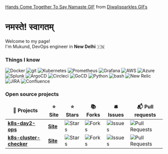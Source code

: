 <div class="tenor-gif-embed" data-postid="14463166" data-share-method="host" data-width="100%" data-aspect-ratio="1.0"><a href="https://tenor.com/view/diwali-sparkles-mubarak-hands-pray-google-gif-14463166">Hands Come Together To Say Namaste GIF</a> from <a href="https://tenor.com/search/diwalisparkles-gifs">Diwalisparkles GIFs</a></div><script type="text/javascript" async src="https://tenor.com/embed.js"></script>
<h1> नमस्ते! स्वागतम् </h1>

<p>Welcome to my page! </br> 
I'm Mukund, DevOps engineer in <b>New Delhi</b> 🇮🇳
</p>

<h3>Things I know </h3>

<p>
  <img alt="Docker" src="https://img.shields.io/badge/-Docker-46a2f1?style=flat-square&logo=docker&logoColor=white" />
  <img alt="git" src="https://img.shields.io/badge/-Git-F05032?style=flat-square&logo=git&logoColor=white" />
  <img alt="Kubernetes" src="https://img.shields.io/badge/%20-kubernetes-blue?style=flat-square&logo=kubernetes&logoColor=white" />
  <img alt="Prometheus" src="https://img.shields.io/badge/%20-prometheus-orange?style=flat-square&logo=Prometheus&logoColor=white" />
  <img alt="Grafana" src="https://img.shields.io/badge/%20-grafana-E34F26?style=flat-square&logo=grafana&logoColor=white" />
  <img alt="AWS" src="https://img.shields.io/badge/%20-Azure-yellow?style=flat-square&logo=Azure&logoColor=white" />
  <img alt="Azure" src="https://img.shields.io/badge/%20-aws-blue?style=flat-square&logo=cloud&logoColor=white" />
  <img alt="Splunk" src="https://img.shields.io/badge/%20-splunk-green?style=flat-square&logo=splunk&logoColor=white" /> 
  <img alt="ArgoCD" src="https://img.shields.io/badge/%20-argocd-orange?style=flat-square&logo=argocd&logoColor=white" /> 
  <img alt="Circleci" src="https://img.shields.io/badge/%20-circleci-black?style=flat-square&logo=circleci&logoColor=white" />
  <img alt="GoCD" src="https://img.shields.io/badge/%20-gocd-black?style=flat-square&logo=GoCD&logoColor=white" />
  <img alt="Python" src="https://img.shields.io/badge/%20-python-blue?style=flat-square&logo=python&logoColor=white" />
  <img alt="bash" src="https://img.shields.io/badge/%20-bash-blue?style=flat-square&logo=bash&logoColor=white" />
  <img alt="New Relic" src="https://img.shields.io/badge/%20-New%20Relic-bluegreen?style=flat-square&logo=NewRelic&logoColor=white" />  
  <img alt="JIRA" src="https://img.shields.io/badge/%20-JIRA-blue?style=flat-square&logo=jira&logoColor=white" /> 
  <img alt="Confluence" src="https://img.shields.io/badge/%20-Confluence-blue?style=flat-square&logo=Confluence&logoColor=white" />   
</p>
<p></p>

<p></p>
<h3>Open source projects</h3>
<table>
  <thead align="center">
    <tr border: none;>
      <td><b>🎁 Projects</b></td>
      <td><b>⭐ Site</b></td>
      <td><b>⭐ Stars</b></td>
      <td><b>📚 Forks</b></td>
      <td><b>🛎 Issues</b></td>
      <td><b>📬 Pull requests</b></td>
    </tr>
  </thead>
  <tbody>
</td>
    <tr>
      <td><a href="https://github.com/dguyhasnoname/k8s-day2-ops"><b>k8s-day2-ops</b></a></td>
      <td><a href="https://github.com/dguyhasnoname/k8s-day2-ops/blob/master/README.md"> <b> Site</b></a></td>
      <td><img alt="Stars" src="https://img.shields.io/github/stars/dguyhasnoname/k8s-day2-ops?style=flat-square&labelColor=343b41"/></td>
      <td><img alt="Forks" src="https://img.shields.io/github/forks/dguyhasnoname/k8s-day2-ops?style=flat-square&labelColor=343b41"/></td>
      <td><img alt="Issues" src="https://img.shields.io/github/issues/dguyhasnoname/k8s-day2-ops?style=flat-square&labelColor=343b41"/></td>
      <td><img alt="Pull Requests" src="https://img.shields.io/github/issues-pr/dguyhasnoname/k8s-day2-ops?style=flat-square&labelColor=343b41"/></td>  
    </tr>
    <tr>
      <td><a href="https://github.com/dguyhasnoname/k8s-cluster-checker"><b>k8s-cluster-checker</b></a></td>
      <td><a href="https://dguyhasnoname.github.io/k8s-cluster-checker/"> <b> Site</b></a></td>
      <td><img alt="Stars" src="https://img.shields.io/github/stars/dguyhasnoname/k8s-cluster-checker?style=flat-square&labelColor=343b41"/></td>
      <td><img alt="Forks" src="https://img.shields.io/github/forks/dguyhasnoname/k8s-cluster-checker?style=flat-square&labelColor=343b41"/></td>
      <td><img alt="Issues" src="https://img.shields.io/github/issues/dguyhasnoname/k8s-cluster-checker?style=flat-square&labelColor=343b41"/></td>
      <td><img alt="Pull Requests" src="https://img.shields.io/github/issues-pr/dguyhasnoname/k8s-cluster-checker?style=flat-square&labelColor=343b41"/></td>   
    </tr>
  </td>
  </tbody>
</table>
